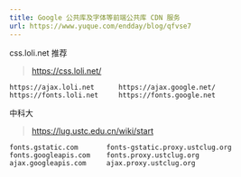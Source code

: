 ```yaml
---
title: Google 公共库及字体等前端公共库 CDN 服务
url: https://www.yuque.com/endday/blog/qfvse7
---
```


css.loli.net 推荐

> <https://css.loli.net/>

    https://ajax.loli.net      https://ajax.google.net/
    https://fonts.loli.net     https://fonts.google.net

中科大

> <https://lug.ustc.edu.cn/wiki/start>

    fonts.gstatic.com       fonts-gstatic.proxy.ustclug.org
    fonts.googleapis.com    fonts.proxy.ustclug.org
    ajax.googleapis.com     ajax.proxy.ustclug.org
